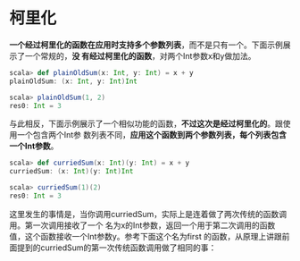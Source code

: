 柯里化
================================================================================
**一个经过柯里化的函数在应用时支持多个参数列表**，而不是只有一个。下面示例展示了一个常规的，**没
有经过柯里化的函数**，对两个Int参数x和y做加法。
```scala
scala> def plainOldSum(x: Int, y: Int) = x + y
plainOldSum: (x: Int, y: Int)Int

scala> plainOldSum(1, 2)
res0: Int = 3
```
与此相反，下面示例展示了一个相似功能的函数，**不过这次是经过柯里化的**。跟使用一个包含两个Int参
数列表不同，**应用这个函数到两个参数列表，每个列表包含一个Int参数**。
```scala
scala> def curriedSum(x: Int)(y: Int) = x + y
curriedSum: (x: Int)(y: Int)Int

scala> curriedSum(1)(2)
res0: Int = 3
```
这里发生的事情是，当你调用curriedSum，实际上是连着做了两次传统的函数调用。第一次调用接收了一个
名为x的Int参数，返回一个用于第二次调用的函数值，这个函数接收一个Int参数y。参考下面这个名为first
的函数，从原理上讲跟前面提到的curriedSum的第一次传统函数调用做了相同的事：

